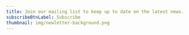 ```yaml
---
title: Join our mailing list to keep up to date on the latest news.
subscribeBtnLabel: Subscribe
thumbnail: img/newletter-background.png
---
```

